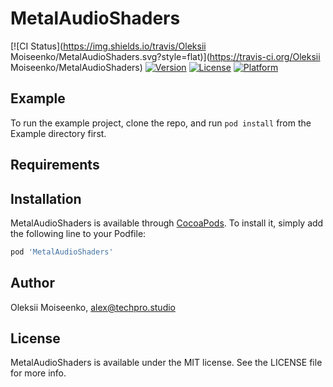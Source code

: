 # MetalAudioShaders

[![CI Status](https://img.shields.io/travis/Oleksii Moiseenko/MetalAudioShaders.svg?style=flat)](https://travis-ci.org/Oleksii Moiseenko/MetalAudioShaders)
[![Version](https://img.shields.io/cocoapods/v/MetalAudioShaders.svg?style=flat)](https://cocoapods.org/pods/MetalAudioShaders)
[![License](https://img.shields.io/cocoapods/l/MetalAudioShaders.svg?style=flat)](https://cocoapods.org/pods/MetalAudioShaders)
[![Platform](https://img.shields.io/cocoapods/p/MetalAudioShaders.svg?style=flat)](https://cocoapods.org/pods/MetalAudioShaders)

## Example

To run the example project, clone the repo, and run `pod install` from the Example directory first.

## Requirements

## Installation

MetalAudioShaders is available through [CocoaPods](https://cocoapods.org). To install
it, simply add the following line to your Podfile:

```ruby
pod 'MetalAudioShaders'
```

## Author

Oleksii Moiseenko, alex@techpro.studio

## License

MetalAudioShaders is available under the MIT license. See the LICENSE file for more info.
